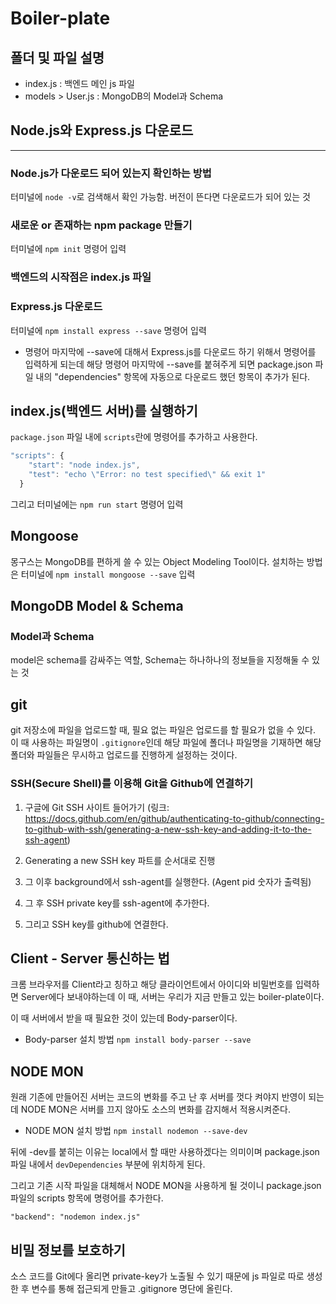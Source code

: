 # Boiler-plate

## 폴더 및 파일 설명

- index.js : 백엔드 메인 js 파일
- models > User.js : MongoDB의 Model과 Schema

## Node.js와 Express.js 다운로드

---

### Node.js가 다운로드 되어 있는지 확인하는 방법

터미널에 `node -v`로 검색해서 확인 가능함. 버전이 뜬다면 다운로드가 되어 있는 것

### 새로운 or 존재하는 npm package 만들기

터미널에 `npm init` 명령어 입력

### 백엔드의 시작점은 index.js 파일

### Express.js 다운로드

터미널에 `npm install express --save` 명령어 입력

- 명령어 마지막에 --save에 대해서
  Express.js를 다운로드 하기 위해서 명령어를 입력하게 되는데 해당 명령어 마지막에 --save를 붙혀주게 되면 package.json 파일 내의 "dependencies" 항목에 자동으로 다운로드 했던 항목이 추가가 된다.

## index.js(백엔드 서버)를 실행하기

`package.json` 파일 내에 `scripts`란에 명령어를 추가하고 사용한다.

```javascript
"scripts": {
    "start": "node index.js",
    "test": "echo \"Error: no test specified\" && exit 1"
  }
```

그리고 터미널에는 `npm run start` 명령어 입력

## Mongoose

몽구스는 MongoDB를 편하게 쓸 수 있는 Object Modeling Tool이다.
설치하는 방법은 터미널에 `npm install mongoose --save` 입력

## MongoDB Model & Schema

### Model과 Schema

model은 schema를 감싸주는 역할, Schema는 하나하나의 정보들을 지정해둘 수 있는 것

## git

git 저장소에 파일을 업로드할 때, 필요 없는 파일은 업로드를 할 필요가 없을 수 있다. 이 때 사용하는 파일명이 `.gitignore`인데 해당 파일에 폴더나 파일명을 기재하면 해당 폴더와 파일들은 무시하고 업로드를 진행하게 설정하는 것이다.

### SSH(Secure Shell)를 이용해 Git을 Github에 연결하기

1. 구글에 Git SSH 사이트 들어가기 (링크: https://docs.github.com/en/github/authenticating-to-github/connecting-to-github-with-ssh/generating-a-new-ssh-key-and-adding-it-to-the-ssh-agent)

2. Generating a new SSH key 파트를 순서대로 진행

3. 그 이후 background에서 ssh-agent를 실행한다. (Agent pid 숫자가 출력됨)

4. 그 후 SSH private key를 ssh-agent에 추가한다.

5. 그리고 SSH key를 github에 연결한다.

## Client - Server 통신하는 법

크롬 브라우저를 Client라고 칭하고 해당 클라이언트에서 아이디와 비밀번호를 입력하면 Server에다 보내야하는데 이 때, 서버는 우리가 지금 만들고 있는 boiler-plate이다.

이 때 서버에서 받을 때 필요한 것이 있는데 Body-parser이다.

- Body-parser 설치 방법
  `npm install body-parser --save`

## NODE MON

원래 기존에 만들어진 서버는 코드의 변화를 주고 난 후 서버를 껏다 켜야지 반영이 되는데 NODE MON은 서버를 끄지 않아도 소스의 변화를 감지해서 적용시켜준다.

- NODE MON 설치 방법
  `npm install nodemon --save-dev`

뒤에 -dev를 붙히는 이유는 local에서 할 때만 사용하겠다는 의미이며 package.json 파일 내에서 `devDependencies` 부분에 위치하게 된다.

그리고 기존 시작 파일을 대체해서 NODE MON을 사용하게 될 것이니 package.json 파일의 scripts 항목에 명령어를 추가한다.

`"backend": "nodemon index.js"`

## 비밀 정보를 보호하기

소스 코드를 Git에다 올리면 private-key가 노출될 수 있기 때문에 js 파일로 따로 생성한 후 변수를 통해 접근되게 만들고 .gitignore 명단에 올린다.
